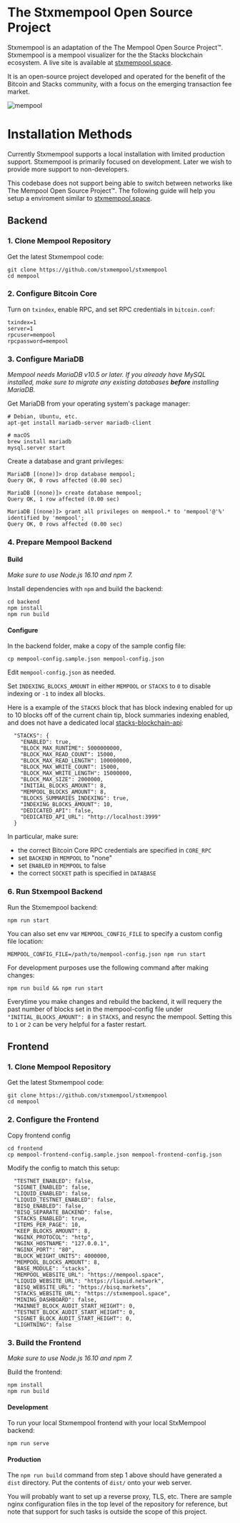 # The Stxmempool Open Source Project

Stxmempool is an adaptation of the The Mempool Open Source Project™. Stxmempool is a mempool visualizer for the the Stacks blockchain ecosystem. A live site is available at [stxmempool.space](https://stxmempool.space/).

It is an open-source project developed and operated for the benefit of the Bitcoin and Stacks community, with a focus on the emerging transaction fee market.

![mempool](https://mempool.space/resources/screenshots/stacks-v1.1-dashboard.png)

# Installation Methods

Currently Stxmempool supports a local installation with limited production support. Stxmempool is primarily focused on development. Later we wish to provide more support to non-developers.

This codebase does not support being able to switch between networks like The Mempool Open Source Project™. The following guide will help you setup a enviroment similar to [stxmempool.space](https://stxmempool.space/).

## Backend


### 1. Clone Mempool Repository

Get the latest Stxmempool code:

```
git clone https://github.com/stxmempool/stxmempool
cd mempool
```
### 2. Configure Bitcoin Core

Turn on `txindex`, enable RPC, and set RPC credentials in `bitcoin.conf`:

```
txindex=1
server=1
rpcuser=mempool
rpcpassword=mempool
```

### 3. Configure MariaDB

_Mempool needs MariaDB v10.5 or later. If you already have MySQL installed, make sure to migrate any existing databases **before** installing MariaDB._

Get MariaDB from your operating system's package manager:

```
# Debian, Ubuntu, etc.
apt-get install mariadb-server mariadb-client

# macOS
brew install mariadb
mysql.server start
```

Create a database and grant privileges:

```
MariaDB [(none)]> drop database mempool;
Query OK, 0 rows affected (0.00 sec)

MariaDB [(none)]> create database mempool;
Query OK, 1 row affected (0.00 sec)

MariaDB [(none)]> grant all privileges on mempool.* to 'mempool'@'%' identified by 'mempool';
Query OK, 0 rows affected (0.00 sec)
```

### 4. Prepare Mempool Backend

#### Build

_Make sure to use Node.js 16.10 and npm 7._

Install dependencies with `npm` and build the backend:

```
cd backend
npm install
npm run build
```

#### Configure

In the backend folder, make a copy of the sample config file:

```
cp mempool-config.sample.json mempool-config.json
```

Edit `mempool-config.json` as needed.

Set `INDEXING_BLOCKS_AMOUNT` in either `MEMPOOL` or `STACKS` to `0` to disable indexing or `-1` to index all blocks.

Here is a example of the `STACKS` block that has block indexing enabled for up to 10 blocks off of the current chain tip, block summaries indexing enabled, and does not have a dedicated local [stacks-blockchain-api](https://github.com/hirosystems/stacks-blockchain-api):
```
  "STACKS": {
    "ENABLED": true,
    "BLOCK_MAX_RUNTIME": 5000000000,
    "BLOCK_MAX_READ_COUNT": 15000,
    "BLOCK_MAX_READ_LENGTH": 100000000,
    "BLOCK_MAX_WRITE_COUNT": 15000,
    "BLOCK_MAX_WRITE_LENGTH": 15000000,
    "BLOCK_MAX_SIZE": 2000000,
    "INITIAL_BLOCKS_AMOUNT": 8,
    "MEMPOOL_BLOCKS_AMOUNT": 8,
    "BLOCKS_SUMMARIES_INDEXING": true,
    "INDEXING_BLOCKS_AMOUNT": 10,
    "DEDICATED_API": false,
    "DEDICATED_API_URL": "http://localhost:3999"
  }
```

In particular, make sure:
- the correct Bitcoin Core RPC credentials are specified in `CORE_RPC`
- set `BACKEND` in `MEMPOOL` to "none"
- set `ENABLED` in `MEMPOOL` to false 
- the correct `SOCKET` path is specified in `DATABASE`

### 6. Run Stxempool Backend

Run the Stxmempool backend:

```
npm run start
```
You can also set env var `MEMPOOL_CONFIG_FILE` to specify a custom config file location:
```
MEMPOOL_CONFIG_FILE=/path/to/mempool-config.json npm run start
```

For development purposes use the following command after making changes:
```
npm run build && npm run start
```

Everytime you make changes and rebuild the backend, it will requery the past number of blocks set in the mempool-config file under `"INITIAL_BLOCKS_AMOUNT": 8` in `STACKS`, and resync the mempool. Setting this to `1` or `2` can be very helpful for a faster restart.

## Frontend

### 1. Clone Mempool Repository

Get the latest Stxmempool code:

```
git clone https://github.com/stxmempool/stxmempool
cd mempool
```
### 2. Configure the Frontend

Copy frontend config

```
cd frontend
cp mempool-frontend-config.sample.json mempool-frontend-config.json
```

Modify the config to match this setup:

```
  "TESTNET_ENABLED": false,
  "SIGNET_ENABLED": false,
  "LIQUID_ENABLED": false,
  "LIQUID_TESTNET_ENABLED": false,
  "BISQ_ENABLED": false,
  "BISQ_SEPARATE_BACKEND": false,
  "STACKS_ENABLED": true,
  "ITEMS_PER_PAGE": 10,
  "KEEP_BLOCKS_AMOUNT": 8,
  "NGINX_PROTOCOL": "http",
  "NGINX_HOSTNAME": "127.0.0.1",
  "NGINX_PORT": "80",
  "BLOCK_WEIGHT_UNITS": 4000000,
  "MEMPOOL_BLOCKS_AMOUNT": 8,
  "BASE_MODULE": "stacks",
  "MEMPOOL_WEBSITE_URL": "https://mempool.space",
  "LIQUID_WEBSITE_URL": "https://liquid.network",
  "BISQ_WEBSITE_URL": "https://bisq.markets",
  "STACKS_WEBSITE_URL": "https://stxmempool.space",
  "MINING_DASHBOARD": false,
  "MAINNET_BLOCK_AUDIT_START_HEIGHT": 0,
  "TESTNET_BLOCK_AUDIT_START_HEIGHT": 0,
  "SIGNET_BLOCK_AUDIT_START_HEIGHT": 0,
  "LIGHTNING": false
```

### 3. Build the Frontend

_Make sure to use Node.js 16.10 and npm 7._

Build the frontend:

```
npm install
npm run build
```

#### Development

To run your local Stxmempool frontend with your local StxMempool backend:

```
npm run serve
```

#### Production

The `npm run build` command from step 1 above should have generated a `dist` directory. Put the contents of `dist/` onto your web server.

You will probably want to set up a reverse proxy, TLS, etc. There are sample nginx configuration files in the top level of the repository for reference, but note that support for such tasks is outside the scope of this project.
